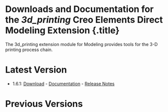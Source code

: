 # Downloads and Documentation for the _3d_printing_ Creo Elements Direct Modeling Extension {.title}

The 3d_printing extension module for Modeling provides tools for the
3-D printing process chain.

# Latest Version

* 1.6.1: [Download](../../downloads/3d_printing/3d_printing_x64_1.6.1.zip) - 
         [Documentation](1.6/Home.md) - [Release Notes](1.6/ReleaseNotes.md)

# Previous Versions

